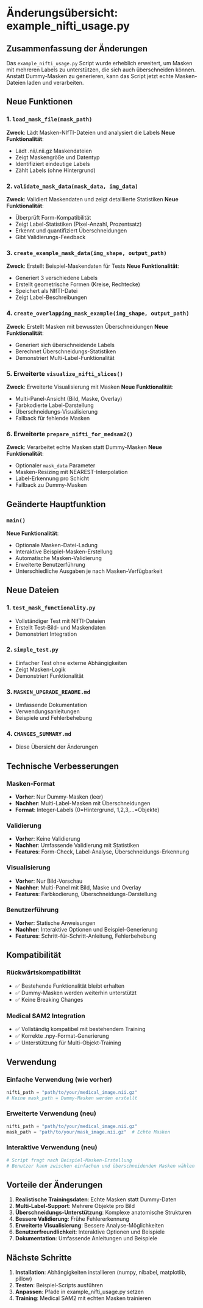 # Änderungsübersicht: example_nifti_usage.py

## Zusammenfassung der Änderungen

Das `example_nifti_usage.py` Script wurde erheblich erweitert, um Masken mit mehreren Labels zu unterstützen, die sich auch überschneiden können. Anstatt Dummy-Masken zu generieren, kann das Script jetzt echte Masken-Dateien laden und verarbeiten.

## Neue Funktionen

### 1. `load_mask_file(mask_path)`
**Zweck**: Lädt Masken-NIfTI-Dateien und analysiert die Labels
**Neue Funktionalität**:
- Lädt .nii/.nii.gz Maskendateien
- Zeigt Maskengröße und Datentyp
- Identifiziert eindeutige Labels
- Zählt Labels (ohne Hintergrund)

### 2. `validate_mask_data(mask_data, img_data)`
**Zweck**: Validiert Maskendaten und zeigt detaillierte Statistiken
**Neue Funktionalität**:
- Überprüft Form-Kompatibilität
- Zeigt Label-Statistiken (Pixel-Anzahl, Prozentsatz)
- Erkennt und quantifiziert Überschneidungen
- Gibt Validierungs-Feedback

### 3. `create_example_mask_data(img_shape, output_path)`
**Zweck**: Erstellt Beispiel-Maskendaten für Tests
**Neue Funktionalität**:
- Generiert 3 verschiedene Labels
- Erstellt geometrische Formen (Kreise, Rechtecke)
- Speichert als NIfTI-Datei
- Zeigt Label-Beschreibungen

### 4. `create_overlapping_mask_example(img_shape, output_path)`
**Zweck**: Erstellt Masken mit bewussten Überschneidungen
**Neue Funktionalität**:
- Generiert sich überschneidende Labels
- Berechnet Überschneidungs-Statistiken
- Demonstriert Multi-Label-Funktionalität

### 5. Erweiterte `visualize_nifti_slices()`
**Zweck**: Erweiterte Visualisierung mit Masken
**Neue Funktionalität**:
- Multi-Panel-Ansicht (Bild, Maske, Overlay)
- Farbkodierte Label-Darstellung
- Überschneidungs-Visualisierung
- Fallback für fehlende Masken

### 6. Erweiterte `prepare_nifti_for_medsam2()`
**Zweck**: Verarbeitet echte Masken statt Dummy-Masken
**Neue Funktionalität**:
- Optionaler `mask_data` Parameter
- Masken-Resizing mit NEAREST-Interpolation
- Label-Erkennung pro Schicht
- Fallback zu Dummy-Masken

## Geänderte Hauptfunktion

### `main()`
**Neue Funktionalität**:
- Optionale Masken-Datei-Ladung
- Interaktive Beispiel-Masken-Erstellung
- Automatische Masken-Validierung
- Erweiterte Benutzerführung
- Unterschiedliche Ausgaben je nach Masken-Verfügbarkeit

## Neue Dateien

### 1. `test_mask_functionality.py`
- Vollständiger Test mit NIfTI-Dateien
- Erstellt Test-Bild- und Maskendaten
- Demonstriert Integration

### 2. `simple_test.py`
- Einfacher Test ohne externe Abhängigkeiten
- Zeigt Masken-Logik
- Demonstriert Funktionalität

### 3. `MASKEN_UPGRADE_README.md`
- Umfassende Dokumentation
- Verwendungsanleitungen
- Beispiele und Fehlerbehebung

### 4. `CHANGES_SUMMARY.md`
- Diese Übersicht der Änderungen

## Technische Verbesserungen

### Masken-Format
- **Vorher**: Nur Dummy-Masken (leer)
- **Nachher**: Multi-Label-Masken mit Überschneidungen
- **Format**: Integer-Labels (0=Hintergrund, 1,2,3,...=Objekte)

### Validierung
- **Vorher**: Keine Validierung
- **Nachher**: Umfassende Validierung mit Statistiken
- **Features**: Form-Check, Label-Analyse, Überschneidungs-Erkennung

### Visualisierung
- **Vorher**: Nur Bild-Vorschau
- **Nachher**: Multi-Panel mit Bild, Maske und Overlay
- **Features**: Farbkodierung, Überschneidungs-Darstellung

### Benutzerführung
- **Vorher**: Statische Anweisungen
- **Nachher**: Interaktive Optionen und Beispiel-Generierung
- **Features**: Schritt-für-Schritt-Anleitung, Fehlerbehebung

## Kompatibilität

### Rückwärtskompatibilität
- ✅ Bestehende Funktionalität bleibt erhalten
- ✅ Dummy-Masken werden weiterhin unterstützt
- ✅ Keine Breaking Changes

### Medical SAM2 Integration
- ✅ Vollständig kompatibel mit bestehendem Training
- ✅ Korrekte .npy-Format-Generierung
- ✅ Unterstützung für Multi-Objekt-Training

## Verwendung

### Einfache Verwendung (wie vorher)
```python
nifti_path = "path/to/your/medical_image.nii.gz"
# Keine mask_path = Dummy-Masken werden erstellt
```

### Erweiterte Verwendung (neu)
```python
nifti_path = "path/to/your/medical_image.nii.gz"
mask_path = "path/to/your/mask_image.nii.gz"  # Echte Masken
```

### Interaktive Verwendung (neu)
```python
# Script fragt nach Beispiel-Masken-Erstellung
# Benutzer kann zwischen einfachen und überschneidenden Masken wählen
```

## Vorteile der Änderungen

1. **Realistische Trainingsdaten**: Echte Masken statt Dummy-Daten
2. **Multi-Label-Support**: Mehrere Objekte pro Bild
3. **Überschneidungs-Unterstützung**: Komplexe anatomische Strukturen
4. **Bessere Validierung**: Frühe Fehlererkennung
5. **Erweiterte Visualisierung**: Bessere Analyse-Möglichkeiten
6. **Benutzerfreundlichkeit**: Interaktive Optionen und Beispiele
7. **Dokumentation**: Umfassende Anleitungen und Beispiele

## Nächste Schritte

1. **Installation**: Abhängigkeiten installieren (numpy, nibabel, matplotlib, pillow)
2. **Testen**: Beispiel-Scripts ausführen
3. **Anpassen**: Pfade in example_nifti_usage.py setzen
4. **Training**: Medical SAM2 mit echten Masken trainieren